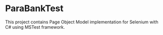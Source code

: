 # ParaBankTest
This project contains Page Object Model implementation for Selenium with C# using MSTest framework.
